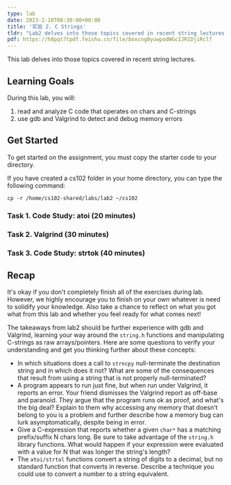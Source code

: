 ```yaml
---
type: lab
date: 2023-2-10T08:30:00+00:00
title: '实验 2. C Strings'
tldr: "Lab2 delves into those topics covered in recent string lectures."
pdf: https://h8pqt7tpdf.feishu.cn/file/boxcngByuwpodWGcIJRIDjiRclf
---
```


This lab delves into those topics covered in recent string lectures.

## Learning Goals

During this lab, you will:

1. read and analyze C code that operates on chars and C-strings
2. use gdb and Valgrind to detect and debug memory errors

## Get Started

To get started on the assignment, you must copy the starter code to your directory.

If you have created a cs102 folder in your home directory, you can type the following command:

```
cp -r /home/cs102-shared/labs/lab2 ~/cs102
```

### Task 1. Code Study: atoi (20 minutes)

### Task 2. Valgrind (30 minutes)

### Task 3. Code Study: strtok (40 minutes)

## Recap

It's okay if you don't completely finish all of the exercises during lab. However, we highly encourage you to finish on your own whatever is need to solidify your knowledge. Also take a chance to reflect on what you got what from this lab and whether you feel ready for what comes next!

The takeaways from lab2 should be further experience with gdb and Valgrind, learning your way around the `string.h` functions and manipulating C-strings as raw arrays/pointers. Here are some questions to verify your understanding and get you thinking further about these concepts:

- In which situations does a call to `strncpy` null-terminate the destination string and in which does it not? What are some of the consequences that result from using a string that is not properly null-terminated?
- A program appears to run just fine, but when run under Valgrind, it reports an error. Your friend dismisses the Valgrind report as off-base and paranoid. They argue that the program runs ok as proof, and what's the big deal? Explain to them why accessing any memory that doesn't belong to you is a problem and further describe how a memory bug can lurk asymptomatically, despite being in error.
- Give a C-expression that reports whether a given `char*` has a matching prefix/suffix N chars long. Be sure to take advantage of the `string.h` library functions. What would happen if your expression were evaluated with a value for N that was longer the string's length?
- The `atoi/strtol` functions convert a string of digits to a decimal, but no standard function that converts in reverse. Describe a technique you could use to convert a number to a string equivalent.
